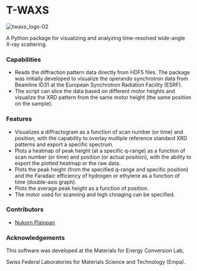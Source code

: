 # T-WAXS

![twaxs_logo-02](https://github.com/NukP/twaxs/assets/127328032/4d70df27-e927-4628-975d-9175a0151571)

A Python package for visualizing and analyzing time-resolved wide-angle X-ray scattering.

### Capabilities
- Reads the diffraction pattern data directly from HDF5 files. The package was initially developed to visualize the operando synchrotron data from Beamline ID31 at the European Synchrotron Radiation Facility (ESRF).
- The script can slice the data based on different motor heights and visualize the XRD pattern from the same motor height (the same position on the sample).

### Features
- Visualizes a diffractogram as a function of scan number (or time) and position, with the capability to overlay multiple reference standard XRD patterns and export a specific spectrum.
- Plots a heatmap of peak height (at a specific q-range) as a function of scan number (or time) and position (or actual position), with the ability to export the plotted heatmap or the raw data.
- Plots the peak height (from the specified q-range and specific position) and the Faradaic efficiency of hydrogen or ethylene as a function of time (double-axis graph).
- Plots the average peak height as a function of position.
- The motor used for scanning and high chnaging can be specified.

### Contributors
- [Nukorn Plainpan](https://github.com/NukP)

### Acknowledgements
This software was developed at the Materials for Energy Conversion Lab,

Swiss Federal Laboratories for Materials Science and Technology (Empa).
